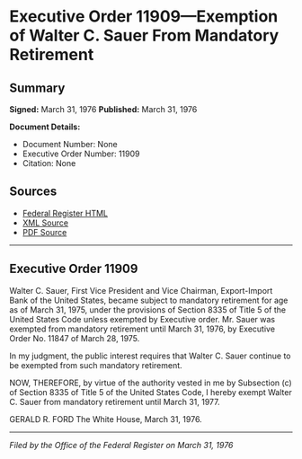 # Executive Order 11909—Exemption of Walter C. Sauer From Mandatory Retirement

## Summary

**Signed:** March 31, 1976
**Published:** March 31, 1976

**Document Details:**
- Document Number: None
- Executive Order Number: 11909
- Citation: None

## Sources
- [Federal Register HTML](https://www.presidency.ucsb.edu/documents/executive-order-11909-exemption-walter-c-sauer-from-mandatory-retirement)
- [XML Source](None)
- [PDF Source](None)

---

## Executive Order 11909

Walter C. Sauer, First Vice President and Vice Chairman, Export-Import Bank of the United States, became subject to mandatory retirement for age as of March 31, 1975, under the provisions of Section 8335 of Title 5 of the United States Code unless exempted by Executive order. Mr. Sauer was exempted from mandatory retirement until March 31, 1976, by Executive Order No. 11847 of March 28, 1975.

In my judgment, the public interest requires that Walter C. Sauer continue to be exempted from such mandatory retirement.

NOW, THEREFORE, by virtue of the authority vested in me by Subsection (c) of Section 8335 of Title 5 of the United States Code, I hereby exempt Walter C. Sauer from mandatory retirement until March 31, 1977.

GERALD R. FORD
The White House,
March 31, 1976.

---

*Filed by the Office of the Federal Register on March 31, 1976*
